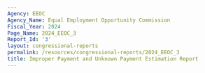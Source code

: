 ```yaml
---
Agency: EEOC
Agency_Name: Equal Employment Opportunity Commission
Fiscal_Year: 2024
Page_Name: 2024_EEOC_3
Report_Id: '3'
layout: congressional-reports
permalink: /resources/congressional-reports/2024_EEOC_3
title: Improper Payment and Unknown Payment Estimation Report
---
```

